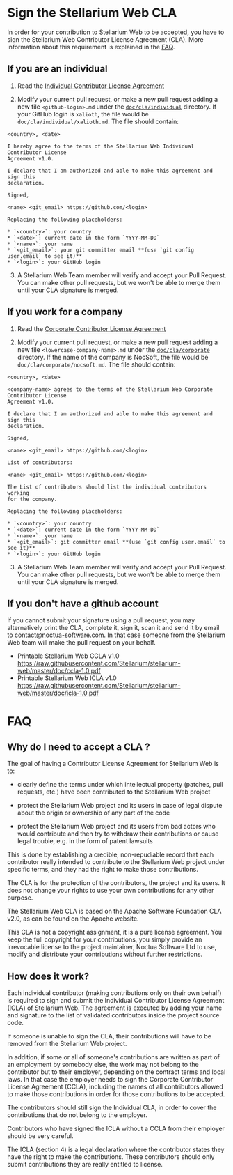 # Sign the Stellarium Web CLA

In order for your contribution to Stellarium Web to be accepted, you have to sign the
Stellarium Web Contributor License Agreement (CLA). More information about this
requirement is explained in the [FAQ](#faq).

## If you are an individual

1.  Read the [Individual Contributor License Agreement](icla-1.0.md)

2.  Modify your current pull request, or make a new pull request adding a new
    file `<github-login>.md` under the
    [`doc/cla/individual`](individual/) directory. If your GitHub login is
    `xalioth`, the file would be `doc/cla/individual/xalioth.md`. The file should
    contain:

```
<country>, <date>

I hereby agree to the terms of the Stellarium Web Individual Contributor License
Agreement v1.0.

I declare that I am authorized and able to make this agreement and sign this
declaration.

Signed,

<name> <git_email> https://github.com/<login>
```

    Replacing the following placeholders:

    * `<country>`: your country
    * `<date>`: current date in the form `YYYY-MM-DD`
    * `<name>`: your name
    * `<git_email>`: your git committer email **(use `git config user.email` to see it)**
    * `<login>`: your GitHub login

3. A Stellarium Web Team member will verify and accept your Pull Request. You can
make other pull requests, but we won't be able to merge them until your CLA
signature is merged.

## If you work for a company

1.  Read the [Corporate Contributor License Agreement](ccla-1.0.md)

2.  Modify your current pull request, or make a new pull request adding a new
    file `<lowercase-company-name>.md`
    under the [`doc/cla/corporate`](corporate/) directory.
    If the name of the company is NocSoft, the file would be
    `doc/cla/corporate/nocsoft.md`. The file should contain:

```
<country>, <date>

<company-name> agrees to the terms of the Stellarium Web Corporate Contributor License
Agreement v1.0.

I declare that I am authorized and able to make this agreement and sign this
declaration.

Signed,

<name> <git_email> https://github.com/<login>

List of contributors:

<name> <git_email> https://github.com/<login>
```

    The List of contributors should list the individual contributors working
    for the company.

    Replacing the following placeholders:

    * `<country>`: your country
    * `<date>`: current date in the form `YYYY-MM-DD`
    * `<name>`: your name
    * `<git_email>`: git committer email **(use `git config user.email` to see it)**
    * `<login>`: your GitHub login

3. A Stellarium Web Team member will verify and accept your Pull Request. You can
make other pull requests, but we won't be able to merge them until your CLA
signature is merged.

## If you don't have a github account

If you cannot submit your signature using a pull request, you may alternatively
print the CLA, complete it, sign it, scan it and send it by email to
contact@noctua-software.com.  In that case someone from the Stellarium Web team will
make the pull request on your behalf.

* Printable Stellarium Web CCLA v1.0 https://raw.githubusercontent.com/Stellarium/stellarium-web/master/doc/ccla-1.0.pdf
* Printable Stellarium Web ICLA v1.0 https://raw.githubusercontent.com/Stellarium/stellarium-web/master/doc/icla-1.0.pdf

# FAQ

## Why do I need to accept a CLA ?

The goal of having a Contributor License Agreement for Stellarium Web is to:

* clearly define the terms under which intellectual property (patches, pull
  requests, etc.) have been contributed to the Stellarium Web project

* protect the Stellarium Web project and its users in case of legal dispute about the
  origin or ownership of any part of the code

* protect the Stellarium Web project and its users from bad actors who would contribute
  and then try to withdraw their contributions or cause legal trouble, e.g. in
  the form of patent lawsuits

This is done by establishing a credible, non-repudiable record that each
contributor really intended to contribute to the Stellarium Web project under specific
terms, and they had the right to make those contributions.

The CLA is for the protection of the contributors, the project and its users.
It does not change your rights to use your own contributions for any other
purpose.

The Stellarium Web CLA is based on the Apache Software Foundation CLA v2.0, as
can be found on the Apache website.

This CLA is not a copyright assignment, it is a pure license agreement. You
keep the full copyright for your contributions, you simply provide an
irrevocable license to the project maintainer, Noctua Software Ltd to use, modify and
distribute your contributions without further restrictions.

## How does it work?

Each individual contributor (making contributions only on their own behalf) is
required to sign and submit the Individual Contributor License Agreement
(ICLA) of Stellarium Web.  The agreement is executed by adding your name and
signature to the list of validated contributors inside the project source code.

If someone is unable to sign the CLA, their contributions will have to be
removed from the Stellarium Web project.

In addition, if some or all of someone's contributions are written as part of
an employment by somebody else, the work may not belong to the contributor but
to their employer, depending on the contract terms and local laws. In that case
the employer needs to sign the Corporate Contributor License Agreement (CCLA),
including the names of all contributors allowed to make those contributions in
order for those contributions to be accepted.

The contributors should still sign the Individual CLA, in order to cover the
contributions that do not belong to the employer.

Contributors who have signed the ICLA without a CCLA from their employer should
be very careful.

The ICLA (section 4) is a legal declaration where the contributor states they
have the right to make the contributions. These contributors should only
submit contributions they are really entitled to license.

